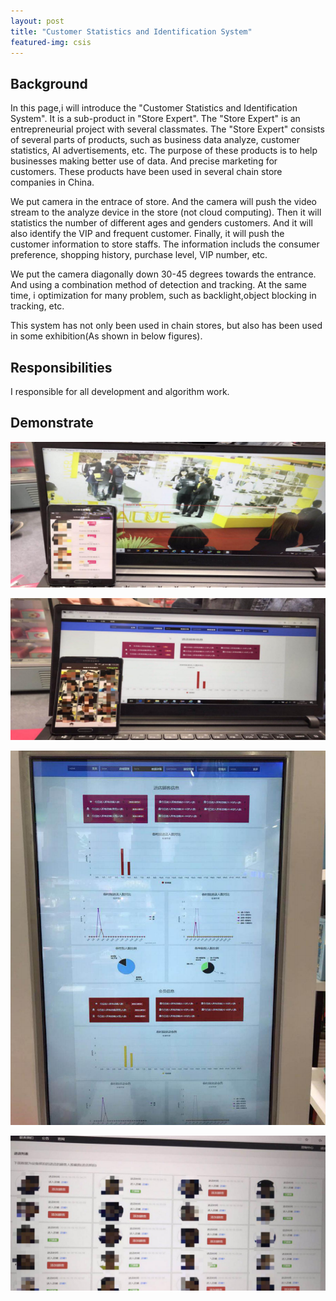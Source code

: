 ```yaml
---
layout: post
title: "Customer Statistics and Identification System"
featured-img: csis
---
```



## Background 

In this page,i will introduce the "Customer Statistics and Identification System". It is a sub-product in "Store Expert". The "Store Expert" is an entrepreneurial project with several classmates. The "Store Expert" consists of several parts of products, such as business data analyze, customer statistics, AI advertisements, etc. The purpose of these products is to help businesses making better use of data. And precise marketing for customers. These products have been used in several chain store companies in China.

We put camera in the entrace of store. And the camera will push the video stream to the analyze device in the store (not cloud computing). Then it will statistics the number of different ages and genders customers. And it will also identify the VIP and frequent customer. Finally, it will push the customer information to store staffs. The information includs the consumer preference, shopping history, purchase level, VIP number, etc.

We put the camera diagonally down 30-45 degrees towards the entrance. And using a combination method of detection and tracking. At the same time, i optimization for many problem, such as backlight,object blocking in tracking, etc.

This system has not only been used in chain stores, but also has been used in some exhibition(As shown in below figures).

## Responsibilities

I responsible for all development and algorithm work.


## Demonstrate

![](/images/csis/p1.png)

![](/images/csis/p2.png)

![](/images/csis/p3.png)

![](/images/csis/p4.png)





